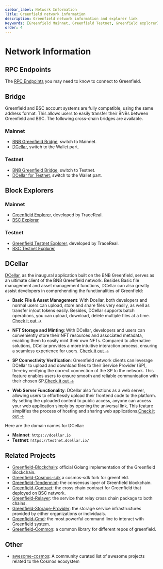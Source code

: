 ```yaml
---
siebar_label: Network Information 
Title: Greenfield network information
description: Greenfield network information and explorer link
Keywords: [Greenfield Mainnet, Greenfield Testnet, Greenfield explorer]
order: 4
---
```


# Network Information

## RPC Endpoints
The [RPC Endpoints](endpoints.md) you may need to know to connect to Greenfield.

## Bridge

Greenfield and BSC account systems are fully compatible, using the same address format. This allows users to easily
transfer their BNBs between Greenfield and BSC. The following cross-chain bridges are available.

### Mainnet
- [BNB Greenfield Bridge](https://greenfield.bnbchain.org/en/bridge), switch to Mainnet.
- [DCellar](https://dcellar.io), switch to the Wallet part.

### Testnet
- [BNB Greenfield Bridge](https://greenfield.bnbchain.org/en/bridge), switch to Testnet.
- [DCellar for Testnet](https://testnet.dcellar.io/), switch to the Wallet part.

## Block Explorers

### Mainnet
- [Greenfield Explorer](https://greenfieldscan.com), developed by TraceReal.
- [BSC Explorer](https://bscscan.com/)

### Testnet
- [Greenfield Testnet Explorer](https://testnet.greenfieldscan.com/), developed by TraceReal.
- [BSC Testnet Explorer](https://testnet.bscscan.com)

## DCellar
[DCellar](https://dcellar.io), as the inaugural application built on the BNB Greenfield, serves as an ultimate client of
the BNB Greenfield network. Besides Basic file management and asset management functions, DCellar can also greatly
assist developers in comprehending the functionalities of Greenfield:

- **Basic File & Asset Management**: With Dcellar, both developers and normal users can upload, store and share files very
  easily, as well as transfer in/out tokens easily. Besides, DCellar supports batch operations, you can upload, download,
  delete multiple files at a time. [Check it out →](https://docs.nodereal.io/docs/dcellar-get-started)

- **NFT Storage and Minting**: With DCellar, developers and users can conveniently store their NFT resources and associated
  metadata, enabling them to easily mint their own NFTs. Compared to alternative solutions, DCellar provides a more
  intuitive interaction process, ensuring a seamless experience for users. [Check it out →](https://docs.nodereal.io/docs/dcellar-as-developer-tool#nft-metadata-and-medium-storage)

- **SP Connectivity Verification**: Greenfield network clients can leverage DCellar to upload and download files to their
  Service Provider (SP), thereby verifying the correct connection of the SP to the network. This feature enables users
  to ensure smooth and reliable communication with their chosen SP.[Check it out →](https://docs.nodereal.io/docs/dcellar-as-developer-tool#nft-metadata-and-medium-storage)

- **Web Server Functionality**: DCellar also functions as a web server, allowing users to effortlessly upload their frontend
  code to the platform. By setting the uploaded content to public access, anyone can access your web application simply
  by opening the universal link. This feature simplifies the process of hosting and sharing web applications.[Check it out →](https://docs.nodereal.io/docs/dcellar-as-developer-tool#web-hosting)

Here are the domain names for DCellar:
- **Mainnet**: `https://dcellar.io`
- **Testnet**: `https://testnet.dcellar.io/`

## Related Projects

- [Greenfield-Blockchain](https://github.com/bnb-chain/greenfield): official Golang implementation of the Greenfield Blockchain.
- [Greenfield-Cosmos-sdk](https://github.com/bnb-chain/greenfield-cosmos-sdk) a cosmos-sdk fork for greenfield.
- [Greenfield-Tendermint](https://github.com/bnb-chain/greenfield-tendermint): the consensus layer of Greenfield blockchain.
- [Greenfield-Contract](https://github.com/bnb-chain/greenfield-contracts): the cross chain contract for Greenfield that deployed on BSC network.
- [Greenfield-Relayer](https://github.com/bnb-chain/greenfield-relayer): the service that relay cross chain package to both chains.
- [Greenfield-Storage-Provider](https://github.com/bnb-chain/greenfield-storage-provider): the storage service infrastructures provided by either organizations or individuals.
- [Greenfield-Cmd](https://github.com/bnb-chain/greenfield-cmd): the most powerful command line to interact with Greenfield system.
- [Greenfield-Common](https://github.com/bnb-chain/greenfield-common): a common library for different repos of greenfield.

## Other

- [awesome-cosmos](https://github.com/cosmos/awesome-cosmos): A community curated list of awesome projects related to the Cosmos ecosystem

